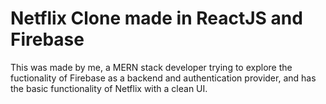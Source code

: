 # Netflix Clone made in ReactJS and Firebase

This was made by me, a MERN stack developer trying to explore the fuctionality of Firebase as a backend and authentication provider, and has the basic functionality of Netflix with a clean UI.